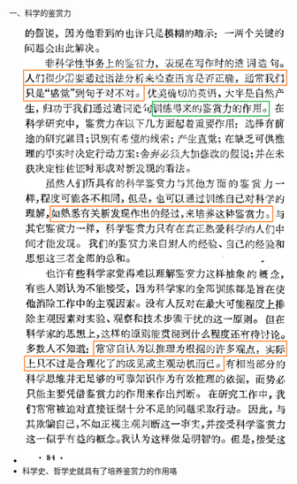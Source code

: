 一、科学的鉴赏力  
* ![photo](/books/2018040607-The-Art-of-Scientific-Investigation/photo/020.png)  
* 科学史、哲学史就具有了培养鉴赏力的作用咯  
